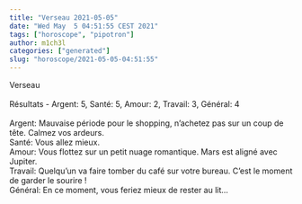 ```yaml
---
title: "Verseau 2021-05-05"
date: "Wed May  5 04:51:55 CEST 2021"
tags: ["horoscope", "pipotron"]
author: m1ch3l
categories: ["generated"]
slug: "horoscope/2021-05-05-04:51:55"
---
```


Verseau<br>
<br>
Résultats - Argent: 5, Santé: 5, Amour: 2, Travail: 3, Général: 4<br>
<br>
Argent:  Mauvaise période pour le shopping, n’achetez pas sur un coup de tête. Calmez vos ardeurs.<br>
Santé:   Vous allez mieux. <br>
Amour:   Vous flottez sur un petit nuage romantique. Mars est aligné avec Jupiter.<br>
Travail: Quelqu’un va faire tomber du café sur votre bureau. C’est le moment de garder le sourire !<br>
Général: En ce moment, vous feriez mieux de rester au lit...<br>
